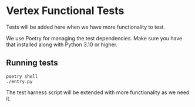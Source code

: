 # Vertex Functional Tests

Tests will be added here when we have more functionality to test.

We use Poetry for managing the test dependencies.  Make sure you have that
installed along with Python 3.10 or higher.

## Running tests

```
poetry shell
./entry.py
```

The test harness script will be extended with more functionality as we need it.
